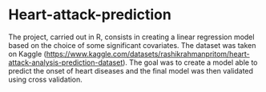 # Heart-attack-prediction
The project, carried out in R, consists in creating a linear regression model based on the choice of some significant covariates. The dataset was taken on Kaggle (https://www.kaggle.com/datasets/rashikrahmanpritom/heart-attack-analysis-prediction-dataset). The goal was to create a model able to predict the onset of heart diseases and the final model was then validated using cross validation.
